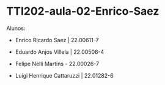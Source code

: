 # TTI202-aula-02-Enrico-Saez

Alunos:

- Enrico Ricardo Saez | 22.00611-7

- Eduardo Anjos Villela | 22.00506-4

- Felipe Nelli Martins - 22.00026-7

- Luigi Henrique Cattaruzzi | 22.01282-6
